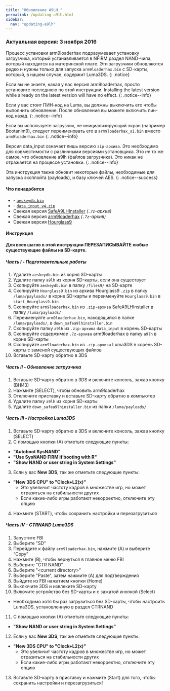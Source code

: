 ```yaml
---
title: "Обновление A9LH "
permalink: /updating-a9lh.html
sidebar:
  nav: "updating-a9lh"
---
```


### Актуальная версия: 3 ноября 2016

Процесс установки arm9loaderhax подразумевает установку загрузчика, который устанавливается в NFIRM раздел NAND-чипа, который находится на материнской плате. Эти загрузчики обновляются редко и нужны только для запуска `arm9loaderhax.bin` с SD-карты, который, в нашем случае, содержит Luma3DS.
{: .notice}

Если вы не знаете, какая у вас версия arm9loaderhax, просто установите последнюю по этой инструкции. Installing the latest version while already on the latest version will have no effect.
{: .notice--info}

Если у вас стоит ПИН-код на Luma, вы должны выключить его чтобы выполнить обновление. После обновления вы можете включить пин-код назад.
{: .notice--info}

Если вы используете загрузчик, не инициализирующий экран (например Bootanim9), следует переименовать его в `arm9loaderhax_si.bin` вместо `arm9loaderhax.bin`
{: .notice--info}

Версия data_input означает лишь версию `zip-архива`. Это необходимо для совместимости с различными версиями установщика. Это *не* то же самое, что обновление a9lh (файлов загрузчика). Это никак не отражается на процессе установки.
{: .notice--info}

Эта инструкция также обновит некоторые файлы, необходимые для запуска эксплойта (payloads), и базу ключей AES.
{: .notice--success}

#### <a name="what_need" />Что понадобится

* <i class="fa fa-magnet" aria-hidden="true" title="Это magnet-ссылка. Воспользуйтесь торрент-клиентом, чтобы скачать этот файл."></i> - [`aeskeydb.bin`](magnet:?xt=urn:btih:18b3a17f78e2376e05feaa150749d9fd689b25dc&dn=aeskeydb.bin&tr=udp%3A%2F%2Ftracker.coppersurfer.tk%3A6969%2Fannounce&tr=udp%3A%2F%2Ftracker.opentrackr.org%3A1337%2Fannounce&tr=http%3A%2F%2Ftracker.opentrackr.org%3A1337%2Fannounce&tr=udp%3A%2F%2Fzer0day.ch%3A1337%2Fannounce&tr=udp%3A%2F%2Ftracker.leechers-paradise.org%3A6969%2Fannounce&tr=http%3A%2F%2Fexplodie.org%3A6969%2Fannounce&tr=udp%3A%2F%2Fexplodie.org%3A6969%2Fannounce&tr=udp%3A%2F%2F9.rarbg.com%3A2710%2Fannounce&tr=udp%3A%2F%2Fp4p.arenabg.com%3A1337%2Fannounce&tr=http%3A%2F%2Fp4p.arenabg.com%3A1337%2Fannounce&tr=udp%3A%2F%2Ftracker.aletorrenty.pl%3A2710%2Fannounce&tr=http%3A%2F%2Ftracker.aletorrenty.pl%3A2710%2Fannounce&tr=http%3A%2F%2Ftracker1.wasabii.com.tw%3A6969%2Fannounce&tr=http%3A%2F%2Ftracker.baravik.org%3A6970%2Fannounce&tr=http%3A%2F%2Ftracker.tfile.me%2Fannounce&tr=udp%3A%2F%2Ftorrent.gresille.org%3A80%2Fannounce&tr=http%3A%2F%2Ftorrent.gresille.org%2Fannounce&tr=udp%3A%2F%2Ftracker.yoshi210.com%3A6969%2Fannounce&tr=udp%3A%2F%2Ftracker.tiny-vps.com%3A6969%2Fannounce&tr=udp%3A%2F%2Ftracker.filetracker.pl%3A8089%2Fannounce)
* <i class="fa fa-magnet" aria-hidden="true" title="Это magnet-ссылка. Воспользуйтесь торрент-клиентом, чтобы скачать этот файл."></i> - [`data_input_v4.zip`](magnet:?xt=urn:btih:00f03ff69b5961307303d5e4778a2f65a528bf2d&dn=data%5Finput%5Fv4.zip&tr=udp%3A%2F%2Ftracker.coppersurfer.tk%3A6969%2Fannounce&tr=udp%3A%2F%2Ftracker.opentrackr.org%3A1337%2Fannounce&tr=http%3A%2F%2Ftracker.opentrackr.org%3A1337%2Fannounce&tr=udp%3A%2F%2Fzer0day.ch%3A1337%2Fannounce&tr=udp%3A%2F%2Ftracker.leechers-paradise.org%3A6969%2Fannounce&tr=http%3A%2F%2Fexplodie.org%3A6969%2Fannounce&tr=udp%3A%2F%2Fexplodie.org%3A6969%2Fannounce&tr=udp%3A%2F%2F9.rarbg.com%3A2710%2Fannounce&tr=udp%3A%2F%2Fp4p.arenabg.com%3A1337%2Fannounce&tr=http%3A%2F%2Fp4p.arenabg.com%3A1337%2Fannounce&tr=udp%3A%2F%2Ftracker.aletorrenty.pl%3A2710%2Fannounce&tr=http%3A%2F%2Ftracker.aletorrenty.pl%3A2710%2Fannounce&tr=http%3A%2F%2Ftracker1.wasabii.com.tw%3A6969%2Fannounce&tr=http%3A%2F%2Ftracker.baravik.org%3A6970%2Fannounce&tr=http%3A%2F%2Ftracker.tfile.me%2Fannounce&tr=udp%3A%2F%2Ftorrent.gresille.org%3A80%2Fannounce&tr=http%3A%2F%2Ftorrent.gresille.org%2Fannounce&tr=udp%3A%2F%2Ftracker.yoshi210.com%3A6969%2Fannounce&tr=udp%3A%2F%2Ftracker.tiny-vps.com%3A6969%2Fannounce&tr=udp%3A%2F%2Ftracker.filetracker.pl%3A8089%2Fannounce)
* Свежая версия [SafeA9LHInstaller](https://github.com/AuroraWright/SafeA9LHInstaller/releases/latest) *(`.7z`-архив)*
* Свежая версия [arm9loaderhax](https://github.com/AuroraWright/arm9loaderhax/releases/latest) *(`.7z`-архив)*
* Свежая версия [Hourglass9](https://github.com/d0k3/Hourglass9/releases/latest)

#### <a name="instructions" />Инструкция

**Для всех шагов в этой инструкции ПЕРЕЗАПИСЫВАЙТЕ любые существующие файлы на SD-карте.**

##### <a name="part1" />Часть I - Подготовительные работы

1. Удалите `aeskeydb.bin` из корня SD-карты
2. Удалите папку `a9lh` из корня SD-карты, если она существует
3. Скопируйте `aeskeydb.bin` в папку `/files9/` на SD-карте
4. Скопируйте `Hourglass9.bin` из архива Hourglass9 `.zip` в папку `/luma/payloads/` в корне SD-карты и переименуйте `Hourglass9.bin` в `start_Hourglass9.bin`
5. Скопируйте `arm9loaderhax.bin` из `.zip-архива` SafeA9LHInstaller в папку `/luma/payloads/`
6. Переименуйте `arm9loaderhax.bin`, находящийся в папке `/luma/payloads/`, в `down_safea9lhinstaller.bin`
7. Скопируйте папку `a9lh` из `.zip-архива` `data_input` в корень SD-карты
8. Скопируйте _содержимое_ `.7z-архива` arm9loaderhax в папку `a9lh` в корне SD-карты
9. Скопируйте `arm9loaderhax.bin` из `.zip-архива` Luma3DS в корень SD-карты с заменой существующих файлов
10. Вставьте SD-карту обратно в 3DS

##### <a name="part2" />Часть II - Обновление загрузчика

1. Вставьте SD-карту обратно в 3DS и включите консоль, зажав кнопку (ВНИЗ)
2. Нажмите (SELECT), чтобы обновить arm9loaderhax
3. Отключите приставку и вставьте SD-карту обратно в компьютер
4. Удалите папку `a9lh` из корня SD-карты
5. Удалите `down_safea9lhinstaller.bin` из папки `/luma/payloads/`

##### <a name="part3" />Часть III - Настройка Luma3DS

1. Вставьте SD-карту обратно в 3DS и включите консоль, зажав кнопку (SELECT)
2. С помощью кнопки (А) отметьте следующие пункты:    
  + **"Autoboot SysNAND"**
  + **"Use SysNAND FIRM if booting with R"**
  + **"Show NAND or user string in System Settings"**
3. Если у вас **New 3DS**, так же отметьте следующие пункты:
  + **"New 3DS CPU" to "Clock+L2(x)"**
    + Это увеличит частоту кадров в множестве игр, но может отразиться на стабильности других
    + Если какие-либо игры работают некорректно, отключите эту опцию
4. Нажмите (START), чтобы сохранить настройки и перезагрузиться

##### <a name="part4" />Часть IV - CTRNAND Luma3DS

1. Запустите FBI
2. Выберите "SD"
3. Перейдите к файлу `arm9loaderhax.bin`, нажмите (A) и выберите “Copy”
4. Нажмите (B), чтобы вернуться в главное меню FBI
5. Выберите "CTR NAND"
6. Выберите "\<current directory>"
7. Выберите "Paste", затем нажмите (A) для подтверждения
8. Выйдите из FBI нажатием кнопки (Home)
9. Выключите 3DS и извлеките SD-карту
10. Включите устройство без SD-карты и с зажатой кнопкой (Select)
  + Необходимо хотя бы раз загрузиться без SD-карты, чтобы настроить Luma3DS, установленную в раздел CTRNAND
11. С помощью кнопки (А) отметьте следующие пункты:    
  + **"Show NAND or user string in System Settings"**
12. Если у вас **New 3DS**, так же отметьте следующие пункты:
  + **"New 3DS CPU" to "Clock+L2(x)"**
    + Это увеличит частоту кадров в множестве игр, но может отразиться на стабильности других
    + Если какие-либо игры работают некорректно, отключите эту опцию
13. Вставьте SD-карту в приставку и нажмите (Start) для того, чтобы сохранить настройки и перезагрузиться!